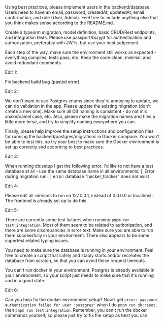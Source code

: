 Using best practices, please implement users in the backend/database. Users need to have an email, password, createdAt, updatedAt, email confirmation, and role (User, Admin). Feel free to include anything else that you think makes sense according to the README.md.

Create a typeorm migration, model definition, basic CRUD/Rest endpoints, and integration tests. Please use passport/bcrypt for authentication and authorization, preferably with JWTs, but use your best judgement.

Each step of the way, make sure the environment still works as expected - everything compiles, tests pass, etc. Keep the code clean, minimal, and avoid redundant comments.

Edit 1:

Fix backend build bug (pasted error)

Edit 2:

We don't want to use Postgres enums since they're annoying to update, we can do validation in the app. Please update the existing migration (don't create a new one). Make sure all DB naming is consistent - do not mix snake/camel case, etc. Also, please make the migration names and files a little more terse, and try to simplify naming everywhere you can.

Finally, please help improve the setup instructions and configuration files for running the backend/postgres/migrations in Docker compose. You won't be able to test this, so try your best to make sure the Docker environment is set up correctly and according to best practices.

Edit 3:

When running db:setup I get the following error. I'd like to not have a test database at all - use the same database name in all environments:
│ Error during migration run:
│ error: database "hacker_tracker" does not exist

Edit 4:

Please edit all services to run on 127.0.0.1, instead of 0.0.0.0 or localhost. The frontend is already set up to do this.

Edit 5:

There are currently some test failures when running `pnpm run test:integration`. Most of them seem to be related to authorization, and there are some discrepancies in error text. Make sure you are able to run them successfully in your environment. There also appears to be some supertest related typing issues.

You need to make sure the database is running in your environment. Feel free to create a script that safely and stably starts and/or recreates the database from scratch, so that you can avoid these request timeouts.

You can't run docker in your environment. Postgres is already available in your environment, so your script just needs to make sure that it's running and in a good state.

Edit 6:

Can you help fix the docker environment setup? Now I get `error: password authentication failed for user "postgres"` when I do `pnpm run db:reset`, then `pnpm run test:integration`. Remember, you can't run the docker commands yourself, so please just try to fix the setup as best you can.
